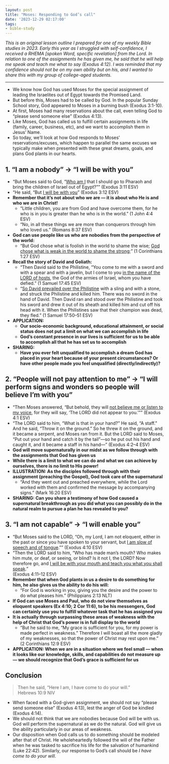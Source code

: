 ```yaml
---
layout: post
title: "Moses: Responding to God’s call"
date: '2023-12-29 02:17:00'
tags:
- bible-study
---
```


_This is an original lesson outline I prepared for one of my weekly Bible studies in 2023. Early this year as I struggled with self-confidence, I received a RHEMA [spoken Word, specific revelation] from the Lord. In relation to one of the assignments he has given me, he said that he will help me speak and teach me what to say (Exodus 4:12). I was reminded that my confidence should not be on my own ability but on his, and I wanted to share this with my group of college-aged students._

* * *

- We know how God has used Moses for the special assignment of leading the Israelites out of Egypt towards the Promised Land.
- But before this, Moses had to be called by God. In the popular Sunday School story, God appeared to Moses in a burning bush (Exodus 3:1-10).
- At first, Moses had many reservations about the call, even telling God to “please send someone else” (Exodus 4:13).
- Like Moses, God has called us to fulfill certain assignments in life (family, career, business, etc), and we want to accomplish them in Jesus’ Name.&nbsp;
- So today, we’ll look at how God responds to Moses’ reservations/excuses, which happen to parallel the same excuses we typically make when presented with these great dreams, goals, and plans God plants in our hearts.

## **1. “I am a nobody” → “I will be with you”**

- “But Moses said to God, “<u>Who am I</u> that I should go to Pharaoh and bring the children of Israel out of Egypt?”” (Exodus 3:11 ESV)
- “He said, “But <u>I will be with you</u>” (Exodus 3:12 ESV)
- **Remember that it’s not about who we are — it is about who He is and who we are in Christ!**
  - “Little children, you are from God and have overcome them, for he who is in you is greater than he who is in the world.” (1 John 4:4 ESV)
  - “No, in all these things we are more than conquerors through him who loved us.” (Romans 8:37 ESV)
- **God can use people like us who are nobodies from the perspective of the world:&nbsp;**
  - “But God chose what is foolish in the world to shame the wise; <u>God chose what is weak in the world to shame the strong</u>;” (1 Corinthians 1:27 ESV)
- **Recall the story of David and Goliath:**
  - “Then David said to the Philistine, “You come to me with a sword and with a spear and with a javelin, but I come to you <u>in the name of the LORD of hosts</u>, the God of the armies of Israel, whom you have defied.” (1 Samuel 17:45 ESV)
  - “<u>So David prevailed over the Philistine</u> with a sling and with a stone, and struck the Philistine and killed him. There was no sword in the hand of David. Then David ran and stood over the Philistine and took his sword and drew it out of its sheath and killed him and cut off his head with it. When the Philistines saw that their champion was dead, they fled.” (1 Samuel 17:50–51 ESV)
- **APPLICATION:&nbsp;**
  - **Our socio-economic background, educational attainment, or social status does not put a limit on what we can accomplish in life**
  - **God’s constant presence in our lives is sufficient for us to be able to accomplish all that he has set us to accomplish**
- **SHARING:**
  - **Have you ever felt unqualified to accomplish a dream God has placed in your heart because of your present circumstances? Or have other people made you feel unqualified (directly/indirectly)?**

## **2. “People will not pay attention to me” → “I will perform signs and wonders so people will believe I’m with you”**

- “Then Moses answered, “But behold, they will <u>not believe me or listen to my voice</u>, for they will say, ‘The LORD did not appear to you.’”” (Exodus 4:1 ESV)
- “The LORD said to him, “What is that in your hand?” He said, “A staff.” And he said, “Throw it on the ground.” So he threw it on the ground, and it became a serpent, and Moses ran from it. But the LORD said to Moses, “Put out your hand and catch it by the tail”—so he put out his hand and caught it, and it became a staff in his hand—” (Exodus 4:2–4 ESV)
- **God will move supernaturally in our midst as we follow through with the assignments that God has given us**
- **While there is a limit to what we can do and what we can achieve by ourselves, there is no limit to His power!**
- **ILLUSTRATION: As the disciples followed through with their assignment (preaching the Gospel), God took care of the supernatural**
  - “And they went out and preached everywhere, while the Lord worked with them and confirmed the message by accompanying signs.” (Mark 16:20 ESV)
- **SHARING: Can you share a testimony of how God caused a supernatural breakthrough as you did what you can possibly do in the natural realm to pursue a plan he has revealed to you?**

## **3. “I am not capable” → “I will enable you”**

- “But Moses said to the LORD, “Oh, my Lord, I am not eloquent, either in the past or since you have spoken to your servant, but <u>I am slow of speech and of tongue</u>.”” (Exodus 4:10 ESV)
- “Then the LORD said to him, “Who has made man’s mouth? Who makes him mute, or deaf, or seeing, or blind? Is it not I, the LORD? Now therefore go, and <u>I will be with your mouth and teach you what you shall speak</u>.”  
(Exodus 4:11–12 ESV)
- **Remember that when God plants in us a desire to do something for him, he also gives us the ability to do his will:**
  - “For God is working in you, giving you the desire and the power to do what pleases him.” (Philippians 2:13 NLT)
- **If God can use Moses and Paul, who do not view themselves as eloquent speakers (Ex 4:10; 2 Cor 11:6), to be his messengers, God can certainly use you to fulfill whatever task that he has assigned you**
- **It is actually through surpassing these areas of weakness with the help of Christ that God’s power is in full display to the world**
  - “But he said to me, “My grace is sufficient for you, for my power is made perfect in weakness.” Therefore I will boast all the more gladly of my weaknesses, so that the power of Christ may rest upon me.”  
(2 Corinthians 12:9 ESV)
- **APPLICATION: When we are in a situation where we feel small — when it looks like our knowledge, skills, and capabilities do not measure up — we should recognize that God’s grace is sufficient for us**

## **Conclusion**

> Then he said, “Here I am, I have come to do your will.”&nbsp;  
> Hebrews 10:9 NIV

- When faced with a God-given assignment, we should not say “please send someone else” (Exodus 4:13), lest the anger of God be kindled (Exodus 4:14).
- We should not think that we are nobodies because God will be with us. God will perform the supernatural as we do the natural. God will give us the ability particularly in our areas of weakness.
- Our disposition when God calls us to do something should be modeled after that of Christ. He wholeheartedly followed the will of the Father when he was tasked to sacrifice his life for the salvation of humankind (Luke 22:42). Similarly, our response to God’s call should be _I have come to do your will_.
